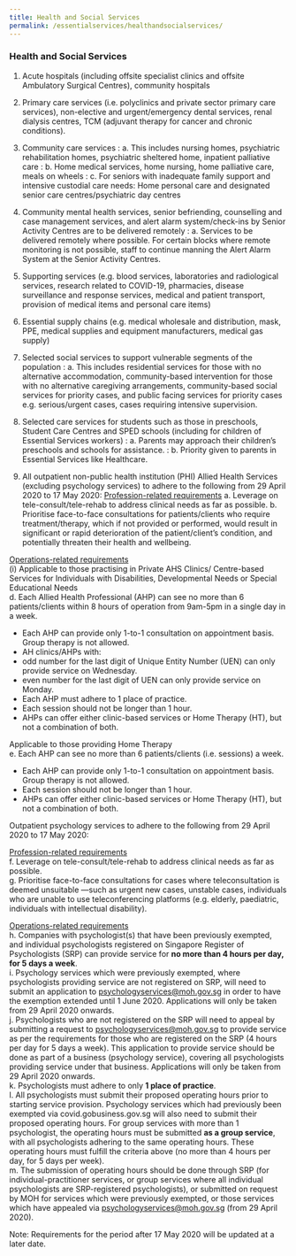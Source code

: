 ```yaml
---
title: Health and Social Services
permalink: /essentialservices/healthandsocialservices/
---
```


### **Health and Social Services**

1. Acute hospitals (including offsite specialist clinics and offsite Ambulatory Surgical Centres), community hospitals

2. Primary care services (i.e. polyclinics and private sector primary care services), non-elective and urgent/emergency dental services, renal dialysis centres, TCM (adjuvant therapy for cancer and chronic conditions).

3. Community care services 
: a. This includes nursing homes, psychiatric rehabilitation homes, psychiatric sheltered home, inpatient palliative care
: b. Home medical services, home nursing, home palliative care, meals on wheels
: c. For seniors with inadequate family support and intensive custodial care needs: Home personal care and designated senior care centres/psychiatric day centres

4. Community mental health services, senior befriending, counselling and case management services, and alert alarm system/check-ins by Senior Activity Centres are to be delivered remotely
: a. Services to be delivered remotely where possible. For certain blocks where remote monitoring is not possible, staff to continue manning the Alert Alarm System at the Senior Activity Centres.

5. Supporting services (e.g. blood services, laboratories and radiological services, research related to COVID-19, pharmacies, disease surveillance and response services, medical and patient transport, provision of medical items and personal care items)

6. Essential supply chains (e.g. medical wholesale and distribution, mask, PPE, medical supplies and equipment manufacturers, medical gas supply)

7. Selected social services to support vulnerable segments of the population
: a. This includes residential services for those with no alternative accommodation, community-based intervention for those with no alternative caregiving arrangements, community-based social services for priority cases, and public facing services for priority cases e.g. serious/urgent cases, cases requiring intensive supervision.

8. Selected care services for students such as those in preschools, Student Care Centres and SPED schools (including for children of Essential Services workers)
: a. Parents may approach their children’s preschools and schools for assistance.
: b. Priority given to parents in Essential Services like Healthcare.

9. All outpatient non-public health institution (PHI) Allied Health Services (excluding psychology services) to adhere to the following from 29 April 2020 to 17 May 2020:
<ins>Profession-related requirements</ins>
a. Leverage on tele-consult/tele-rehab to address clinical needs as far as possible.
b. Prioritise face-to-face consultations for patients/clients who require treatment/therapy, which if not provided or performed, would result in significant or rapid deterioration of the patient/client’s condition, and potentially threaten their health and wellbeing.

<ins>Operations-related requirements</ins><br>
        (i) Applicable to those practising in Private AHS Clinics/ Centre-based Services for Individuals with Disabilities, Developmental Needs or Special Educational Needs<br>
d. Each Allied Health Professional (AHP) can see no more than 6 patients/clients within 8 hours of operation from 9am-5pm in a single day in a week.
- Each AHP can provide only 1-to-1 consultation on appointment basis. Group therapy is not allowed.  
- AH clinics/AHPs with: 
- odd number for the last digit of Unique Entity Number (UEN) can only provide service on Wednesday.
- even number for the last digit of UEN can only provide service on Monday.
- Each AHP must adhere to 1 place of practice.
- Each session should not be longer than 1 hour.
- AHPs can offer either clinic-based services or Home Therapy (HT), but not a combination of both. 

Applicable to those providing Home Therapy<br>
e. Each AHP can see no more than 6 patients/clients (i.e. sessions) a week.
- Each AHP can provide only 1-to-1 consultation on appointment basis. Group therapy is not allowed. 
- Each session should not be longer than 1 hour.
- AHPs can offer either clinic-based services or Home Therapy (HT), but not a combination of both. 

Outpatient psychology services to adhere to the following from 29 April 2020 to 17 May 2020:

<ins>Profession-related requirements</ins><br>
f. Leverage on tele-consult/tele-rehab to address clinical needs as far as possible.<br>
g. Prioritise face-to-face consultations for cases where teleconsultation is deemed unsuitable —such as urgent new cases, unstable cases, individuals who are unable to use teleconferencing platforms (e.g. elderly, paediatric, individuals with intellectual disability).

<ins>Operations-related requirements</ins><br>
h. Companies with psychologist(s) that have been previously exempted, and individual psychologists registered on Singapore Register of Psychologists (SRP) can provide service for **no more than 4 hours per day, for 5 days a week**.<br>
i. Psychology services which were previously exempted, where psychologists providing service are not registered on SRP, will need to submit an application to <a href = "mailto: psychologyservices@moh.gov.sg">psychologyservices@moh.gov.sg</a> in order to have the exemption extended until 1 June 2020. Applications will only be taken from 29 April 2020 onwards.<br>
j. Psychologists who are not registered on the SRP will need to appeal by submitting a request to <a href = "mailto: psychologyservices@moh.gov.sg">psychologyservices@moh.gov.sg</a> to provide service as per the requirements for those who are registered on the SRP (4 hours per day for 5 days a week). This application to provide service should be done as part of a business (psychology service), covering all psychologists providing service under that business. Applications will only be taken from 29 April 2020 onwards.<br>
k. Psychologists must adhere to only **1 place of practice**.<br>
l. All psychologists must submit their proposed operating hours prior to starting service provision. Psychology services which had previously been exempted via covid.gobusiness.gov.sg will also need to submit their proposed operating hours. For group services with more than 1 psychologist, the operating hours must be submitted **as a group service**, with all psychologists adhering to the same operating hours. These operating hours must fulfill the criteria above (no more than 4 hours per day, for 5 days per week).<br>
m. The submission of operating hours should be done through SRP (for individual-practitioner services, or group services where all individual psychologists are SRP-registered psychologists), or submitted on request by MOH for services which were previously exempted, or those services which have appealed via psychologyservices@moh.gov.sg (from 29 April 2020).<br>

Note: Requirements for the period after 17 May 2020 will be updated at a later date.


